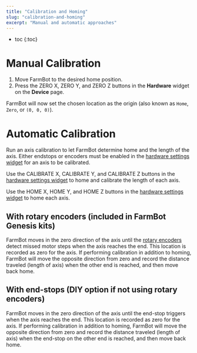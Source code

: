 ```yaml
---
title: "Calibration and Homing"
slug: "calibration-and-homing"
excerpt: "Manual and automatic approaches"
---
```


* toc
{:toc}


# Manual Calibration

1. Move FarmBot to the desired home position.
2. Press the <span class="fb-button fb-yellow">ZERO X</span>, <span class="fb-button fb-yellow">ZERO Y</span>, and <span class="fb-button fb-yellow">ZERO Z</span> buttons in the **Hardware** widget on the **Device** page.

FarmBot will now set the chosen location as the origin (also known as `Home`, `Zero`, or `(0, 0, 0)`).

# Automatic Calibration

Run an axis calibration to let FarmBot determine home and the length of the axis. Either endstops or encoders must be enabled in the [hardware settings widget](../Web-App/device.md#hardware) for an axis to be calibrated.

Use the <span class="fb-button fb-gray">CALIBRATE X</span>, <span class="fb-button fb-gray">CALIBRATE Y</span>, and <span class="fb-button fb-gray">CALIBRATE Z</span> buttons in the [hardware settings widget](../Web-App/device.md#hardware) to home and calibrate the length of each axis.

Use the <span class="fb-button fb-gray">HOME X</span>, <span class="fb-button fb-gray">HOME Y</span>, and <span class="fb-button fb-gray">HOME Z</span> buttons in the [hardware settings widget](../Web-App/device.md#hardware) to home each axis.

## With rotary encoders (included in FarmBot Genesis kits)

FarmBot moves in the zero direction of the axis until the [rotary encoders](../Additional-Information/rotary-encoders.md) detect missed motor steps when the axis reaches the end. This location is recorded as zero for the axis. If performing calibration in addition to homing, FarmBot will move the opposite direction from zero and record the distance traveled (length of axis) when the other end is reached, and then move back home.

## With end-stops (DIY option if not using rotary encoders)

FarmBot moves in the zero direction of the axis until the end-stop triggers when the axis reaches the end. This location is recorded as zero for the axis. If performing calibration in addition to homing, FarmBot will move the opposite direction from zero and record the distance traveled (length of axis) when the end-stop on the other end is reached, and then move back home.

